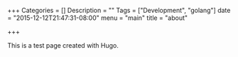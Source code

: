 +++
Categories = []
Description = ""
Tags = ["Development", "golang"]
date = "2015-12-12T21:47:31-08:00"
menu = "main"
title = "about"

+++

This is a test page created with Hugo.

